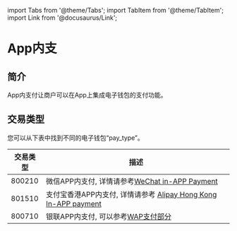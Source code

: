 import Tabs from '@theme/Tabs';
import TabItem from '@theme/TabItem';
import Link from '@docusaurus/Link';

# App内支

## 简介

App内支付让商户可以在App上集成电子钱包的支付功能。

## 交易类型

您可以从下表中找到不同的电子钱包“pay_type”。

交易类型 | 描述
--------- | -------
800210 | 微信APP内支付, 详情请参考[WeChat in-APP Payment](./wechat/wechat-in-app-payments)
801510 | 支付宝香港APP内支付, 详情请参考 [Alipay Hong Kong In-APP payment](./alipay/alipay-in-app-payments)
800710 | 银联APP内支付, 可以参考[WAP支付部分](./wap-payment)
